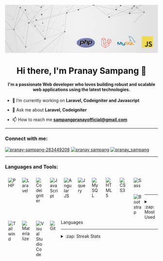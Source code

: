 ![Cover Image](cover.png)
<h1 align="center">Hi there, I'm Pranay Sampang 👋</h1>

<h4 align="center">I'm a passionate Web developer who loves building robust and scalable web applications using the latest technologies.</h4>

- 🌱 I’m currently working on **Laravel, Codeigniter and Javascript**

- 💬 Ask me about **Laravel, Codeigniter**

- 📫 How to reach me **sampangpranayofficial@gmail.com**

---

<h3 align="left">Connect with me:</h3>
<p align="left">
  <a href="https://linkedin.com/in/pranay-sampang-283449208" target="blank"><img align="center" src="https://raw.githubusercontent.com/rahuldkjain/github-profile-readme-generator/master/src/images/icons/Social/linked-in-alt.svg" alt="pranay-sampang-283449208" height="30" width="40" /></a>
  <a href="https://fb.com/pranay sampang" target="blank"><img align="center" src="https://raw.githubusercontent.com/rahuldkjain/github-profile-readme-generator/master/src/images/icons/Social/facebook.svg" alt="pranay sampang" height="30" width="40" /></a>
  <a href="https://instagram.com/pranay_sampang" target="blank"><img align="center" src="https://raw.githubusercontent.com/rahuldkjain/github-profile-readme-generator/master/src/images/icons/Social/instagram.svg" alt="pranay_sampang" height="30" width="40" /></a>
</p>

---

<h3 align="left">Languages and Tools:</h3>
<a href="https://www.php.net" target="blank"><img align="left" alt="PHP" width="26px" src="https://cdn.jsdelivr.net/gh/devicons/devicon@latest/icons/php/php-original.svg" style="padding:10px;" /></a>
<a href="https://laravel.com/docs/10.x" target="blank"><img align="left" alt="Laravel" width="26px" src="https://cdn.jsdelivr.net/gh/devicons/devicon@latest/icons/laravel/laravel-original.svg" style="padding:10px;" /></a>
<a href="https://www.codeigniter.com/" target="blank"><img align="left" alt="Codeigniter" width="26px" src="https://cdn.jsdelivr.net/gh/devicons/devicon@latest/icons/codeigniter/codeigniter-plain.svg" style="padding:10px;" /></a>
<a href="https://developer.mozilla.org/en-US/docs/Web/JavaScript" target="blank"><img align="left" alt="JavaScript" width="26px" src="https://cdn.jsdelivr.net/gh/devicons/devicon/icons/javascript/javascript-original.svg" style="padding:10px;" /></a>
<a href="https://angularjs.org" target="blank"><img align="left" alt="Angular JS" width="26px" src="https://cdn.jsdelivr.net/gh/devicons/devicon@latest/icons/angularjs/angularjs-original.svg" style="padding:10px;" /></a>
<a href="https://jquery.com" target="blank"><img align="left" alt="Jquery" width="26px" src="https://cdn.jsdelivr.net/gh/devicons/devicon@latest/icons/jquery/jquery-original.svg" style="padding:10px;" /></a>
<a href="https://www.mysql.com" target="blank"><img align="left" alt="MySQL" width="26px" src="https://cdn.jsdelivr.net/gh/devicons/devicon/icons/mysql/mysql-original.svg" style="padding:10px;" /></a>
<a href="https://developer.mozilla.org/en-US/docs/Glossary/HTML5" target="blank"><img align="left" alt="HTML5" width="26px" src="https://cdn.jsdelivr.net/gh/devicons/devicon/icons/html5/html5-original.svg" style="padding:10px;" /></a>
<a href="https://developer.mozilla.org/en-US/docs/Web/CSS" target="blank"><img align="left" alt="CSS3" width="26px" src="https://cdn.jsdelivr.net/gh/devicons/devicon/icons/css3/css3-original.svg" style="padding:10px;" /></a>
<a href="https://sass-lang.com" target="blank"><img align="left" alt="Sass" width="26px" src="https://cdn.jsdelivr.net/gh/devicons/devicon/icons/sass/sass-original.svg" style="padding:10px;" /></a>
<a href="https://getbootstrap.com" target="blank"><img align="left" alt="Bootstrap" width="26px" src="https://cdn.jsdelivr.net/gh/devicons/devicon@latest/icons/bootstrap/bootstrap-original.svg" style="padding:10px;" /></a>
<a href="https://tailwindcss.com" target="blank"><img align="left" alt="Tailwind" width="26px" src="https://cdn.jsdelivr.net/gh/devicons/devicon@latest/icons/tailwindcss/tailwindcss-original.svg" style="padding:10px;" /></a>
<a href="https://materializecss.com" target="blank"><img align="left" alt="Materialize" width="26px" src="https://cdn.jsdelivr.net/gh/devicons/devicon@latest/icons/materializecss/materializecss-original.svg" style="padding:10px;" /></a>
<a href="https://code.visualstudio.com" target="blank"><img align="left" alt="Visual Studio Code" width="26px" src="https://cdn.jsdelivr.net/gh/devicons/devicon/icons/vscode/vscode-original.svg" style="padding:10px;" /></a>
<a href="https://git-scm.com" target="blank"><img align="left" alt="Git" width="26px" src="https://cdn.jsdelivr.net/gh/devicons/devicon/icons/git/git-original.svg" style="padding:10px;" /></a>
<br />
<br />
<br />

---

<details>
  <summary style="text-align:left;">:zap: Most Used Languages</summary>
  <p align="left">
    <img align="center" src="https://github-readme-stats.vercel.app/api/top-langs?username=pranay-sampang&show_icons=true&locale=en&layout=compact" alt="pranay-sampang" />
  </p>
</details>

---

<details>
  <summary style="text-align:left;">:zap: Streak Stats</summary>
  <p align="left">
    <img align="center" src="https://github-readme-streak-stats.herokuapp.com/?user=pranay-sampang&" alt="pranay-sampang" />
  </p>
</details>
